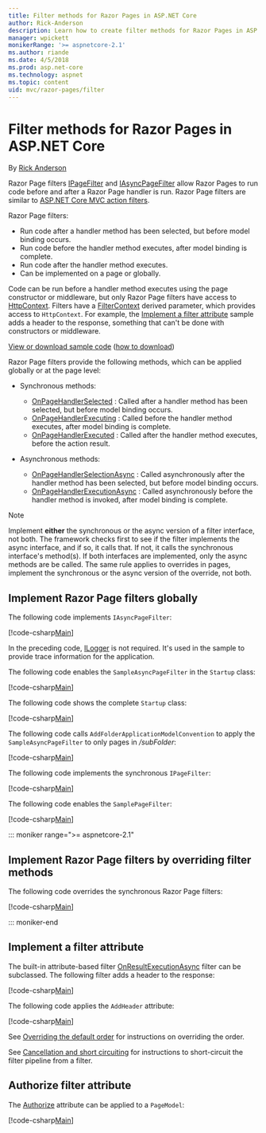 ```yaml
---
title: Filter methods for Razor Pages in ASP.NET Core
author: Rick-Anderson
description: Learn how to create filter methods for Razor Pages in ASP.NET Core.
manager: wpickett
monikerRange: '>= aspnetcore-2.1'
ms.author: riande
ms.date: 4/5/2018
ms.prod: asp.net-core
ms.technology: aspnet
ms.topic: content
uid: mvc/razor-pages/filter
---
```

# Filter methods for Razor Pages in ASP.NET Core

By [Rick Anderson](https://twitter.com/RickAndMSFT)

Razor Page filters [IPageFilter](/dotnet/api/microsoft.aspnetcore.mvc.filters.ipagefilter?view=aspnetcore-2.0) and [IAsyncPageFilter](/dotnet/api/microsoft.aspnetcore.mvc.filters.iasyncpagefilter?view=aspnetcore-2.0) allow Razor Pages to run code before and after a Razor Page handler is run. Razor Page filters are similar to [ASP.NET Core MVC action filters](xref:mvc/controllers/filters#action-filters).

Razor Page filters:

* Run code after a handler method has been selected, but before model binding occurs.
* Run code before the handler method executes, after model binding is complete.
* Run code after the handler method executes.
* Can be implemented on a page or globally.

Code can be run before a handler method executes using the page constructor or middleware, but only Razor Page filters have access to [HttpContext](/dotnet/api/microsoft.aspnetcore.mvc.razorpages.pagemodel.httpcontext?view=aspnetcore-2.0#Microsoft_AspNetCore_Mvc_RazorPages_PageModel_HttpContext). Filters have a [FilterContext](/dotnet/api/microsoft.aspnetcore.mvc.filters.filtercontext?view=aspnetcore-2.0) derived parameter, which provides access to `HttpContext`. For example, the [Implement a filter attribute](#ifa) sample adds a header to the response, something that can't be done with constructors or middleware.

[View or download sample code](https://github.com/aspnet/Docs/tree/live/aspnetcore/tutorials/razor-pages/razor-pages-start/sample/RazorPagesMovie) ([how to download](xref:tutorials/index#how-to-download-a-sample))

Razor Page filters provide the following methods, which can be applied globally or at the page level:

* Synchronous methods:

    * [OnPageHandlerSelected](/dotnet/api/microsoft.aspnetcore.mvc.filters.ipagefilter.onpagehandlerselected?view=aspnetcore-2.0) : Called after a handler method has been selected, but before model binding occurs.
    * [OnPageHandlerExecuting](/dotnet/api/microsoft.aspnetcore.mvc.filters.ipagefilter.onpagehandlerexecuting?view=aspnetcore-2.0) : Called before the handler method executes, after model binding is complete.
    * [OnPageHandlerExecuted](/dotnet/api/microsoft.aspnetcore.mvc.filters.ipagefilter.onpagehandlerexecuted?view=aspnetcore-2.0) : Called after the handler method executes, before the action result.

* Asynchronous methods:

    * [OnPageHandlerSelectionAsync](/dotnet/api/microsoft.aspnetcore.mvc.filters.iasyncpagefilter.onpagehandlerselectionasync?view=aspnetcore-2.0) : Called asynchronously after the handler method has been selected, but before model binding occurs.
    * [OnPageHandlerExecutionAsync](/dotnet/api/microsoft.aspnetcore.mvc.filters.iasyncpagefilter.onpagehandlerexecutionasync?view=aspnetcore-2.0) : Called asynchronously before the handler method is invoked, after model binding is complete.

> [!NOTE]
> Implement **either** the synchronous or the async version of a filter interface, not both. The framework checks first to see if the filter implements the async interface, and if so, it calls that. If not, it calls the synchronous interface's method(s). If both interfaces are implemented, only the async methods are be called. The same rule applies to overrides in pages, implement the synchronous or the async version of the override, not both.

## Implement Razor Page filters globally

The following code implements `IAsyncPageFilter`:

[!code-csharp[Main](filter/sample/PageFilter/Filters/SampleAsyncPageFilter.cs?name=snippet1)]

In the preceding code, [ILogger](/dotnet/api/microsoft.extensions.logging.ilogger?view=aspnetcore-2.0) is not required. It's used in the sample to provide trace information for the application.

The following code enables the `SampleAsyncPageFilter` in the `Startup` class:

[!code-csharp[Main](filter/sample/PageFilter/Startup.cs?name=snippet2&highlight=11)]

The following code shows the complete `Startup` class:

[!code-csharp[Main](filter/sample/PageFilter/Startup.cs?name=snippet1)]

The following code calls `AddFolderApplicationModelConvention` to apply the `SampleAsyncPageFilter` to only pages in */subFolder*:

[!code-csharp[Main](filter/sample/PageFilter/Startup2.cs?name=snippet2)]

The following code implements the synchronous `IPageFilter`:

[!code-csharp[Main](filter/sample/PageFilter/Filters/SamplePageFilter.cs?name=snippet1)]

The following code enables the `SamplePageFilter`:

[!code-csharp[Main](filter/sample/PageFilter/StartupSync.cs?name=snippet2&highlight=11)]

::: moniker range=">= aspnetcore-2.1"
## Implement Razor Page filters by overriding filter methods

The following code overrides the synchronous Razor Page filters:

[!code-csharp[Main](filter/sample/PageFilter/Pages/Index.cshtml.cs)]

::: moniker-end

<a name="ifa"></a>
## Implement a filter attribute

The built-in attribute-based filter [OnResultExecutionAsync](/dotnet/api/microsoft.aspnetcore.mvc.filters.iasyncresultfilter.onresultexecutionasync?view=aspnetcore-2.0#Microsoft_AspNetCore_Mvc_Filters_IAsyncResultFilter_OnResultExecutionAsync_Microsoft_AspNetCore_Mvc_Filters_ResultExecutingContext_Microsoft_AspNetCore_Mvc_Filters_ResultExecutionDelegate_) filter can be subclassed. The following filter adds a header to the response:

[!code-csharp[Main](filter/sample/PageFilter/Filters/AddHeaderAttribute.cs)]

The following code applies the `AddHeader` attribute:

[!code-csharp[Main](filter/sample/PageFilter/Pages/Contact.cshtml.cs?name=snippet1)]

See [Overriding the default order](xref:mvc/controllers/filters#overriding-the-default-order) for instructions on overriding the order.

See [Cancellation and short circuiting](xref:mvc/controllers/filters#cancellation-and-short-circuiting) for instructions to short-circuit the filter pipeline from a filter. 

<a name="auth"></a>
## Authorize filter attribute

The [Authorize](/dotnet/api/microsoft.aspnetcore.authorization.authorizeattribute?view=aspnetcore-2.0) attribute can be applied to a `PageModel`:

[!code-csharp[Main](filter/sample/PageFilter/Pages/ModelWithAuthFilter.cshtml.cs?highlight=7)]